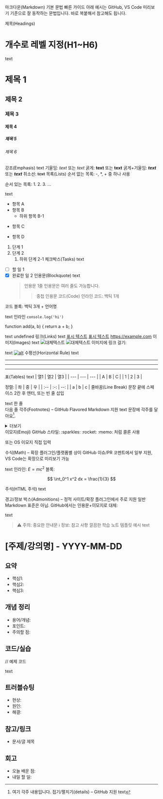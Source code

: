 마크다운(Markdown) 기본 문법 빠른 가이드
아래 예시는 GitHub, VS Code 미리보기 기준으로 잘 동작하는 문법입니다. 바로 복붙해서 참고해도 됩니다.

제목(Headings)

# 개수로 레벨 지정(H1~H6)

text

# 제목 1

## 제목 2

### 제목 3

#### 제목 4

##### 제목 5

###### 제목 6

강조(Emphasis)
text
기울임: _text_ 또는 _text_
굵게: **text** 또는 **text**
굵게+기울임: **_text_** 또는 **_text_**
취소선: ~~text~~
목록(Lists)
순서 없는 목록: -, \*, + 중 하나 사용

순서 있는 목록: 1. 2. 3. …

text

- 항목 A
- 항목 B
  - 하위 항목 B-1

* 항목 C

- 항목 D

1. 단계 1
2. 단계 2
   1. 하위 단계 2-1
      체크박스(Tasks)
      text

- [ ] 할 일 1
- [x] 완료한 일 2
      인용문(Blockquote)
      text
  > 인용문 1줄
  > 인용문은 여러 줄도 가능합니다.
  >
  > > 중첩 인용문
  > > 코드(Code)
  > > 인라인 코드: 백틱 1개

코드 블록: 백틱 3개 + 언어명

text
인라인 `console.log('hi')`

function add(a, b) {
return a + b;
}

text
undefined
링크(Links)
text
[표시 텍스트](https://example.com)
[표시 텍스트](https://example.com "툴팁")
<https://example.com> <!-- 자동 링크 -->
이미지(Images)
text
![대체텍스트](https://example.com/image.png)
![대체텍스트](https://example.com/image.png "툴팁")
이미지에 링크 걸기:

text
[![alt](https://example.com/thumb.png)](https://example.com)
수평선(Horizontal Rule)
text

---

---

---

표(Tables)
text
| 열1 | 열2 | 열3 |
| --- | --- | --- |
| A | B | C |
| 1 | 2 | 3 |

정렬:
| 좌 | 중 | 우 |
| :-- | :-: | --: |
| a | b | c |
줄바꿈(Line Break)
문장 끝에 스페이스 2칸 후 엔터, 또는 빈 줄 삽입

text
한 줄  
다음 줄
각주(Footnotes) – GitHub Flavored Markdown 지원
text
문장에 각주를 달아요[^1].

[^1]:
    여기 각주 내용입니다.
    접기/펼치기(details) – GitHub 지원
    text

<details>
  <summary>더보기</summary>
  숨겨진 내용입니다.
</details>
이모지(Emoji)
GitHub 스타일: :sparkles: :rocket: :memo: 처럼 콜론 사용

또는 OS 이모지 직접 입력

수식(Math) – 확장 플러그인/플랫폼별 상이
GitHub 이슈/PR 코멘트에서 일부 지원, VS Code는 확장으로 미리보기 가능

text
인라인: $E = mc^2$
블록:

$$
\int_0^1 x^2 dx = \frac{1}{3}
$$

주석(HTML 주석)
text

<!-- 렌더링에 보이지 않는 주석 -->

경고/정보 박스(Admonitions) – 정적 사이트/확장 플러그인에서 주로 지원
일반 Markdown 표준은 아님. GitHub에서는 인용문+이모지로 대체:

text

> ⚠️ 주의: 중요한 안내문
> ℹ️ 정보: 참고 사항
> 깔끔한 학습 노트 템플릿 예시
> text

# [주제/강의명] - YYYY-MM-DD

## 요약

- 핵심1:
- 핵심2:
- 핵심3:

## 개념 정리

- 용어/개념:
- 포인트:
- 주의할 점:

## 코드/실습

// 예제 코드

text

## 트러블슈팅

- 현상:
- 원인:
- 해결:

## 참고/링크

- 문서/글 제목

## 회고

- 오늘 배운 점:
- 내일 할 일:
